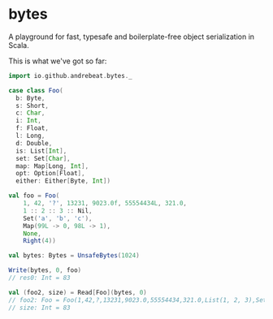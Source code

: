 bytes
=====

A playground for fast, typesafe and boilerplate-free object serialization in Scala.

This is what we've got so far:

```scala
import io.github.andrebeat.bytes._

case class Foo(
  b: Byte,
  s: Short,
  c: Char,
  i: Int,
  f: Float,
  l: Long,
  d: Double,
  is: List[Int],
  set: Set[Char],
  map: Map[Long, Int],
  opt: Option[Float],
  either: Either[Byte, Int])

val foo = Foo(
    1, 42, '?', 13231, 9023.0f, 55554434L, 321.0,
    1 :: 2 :: 3 :: Nil,
    Set('a', 'b', 'c'),
    Map(99L -> 0, 98L -> 1),
    None,
    Right(4))

val bytes: Bytes = UnsafeBytes(1024)

Write(bytes, 0, foo)
// res0: Int = 83

val (foo2, size) = Read[Foo](bytes, 0)
// foo2: Foo = Foo(1,42,?,13231,9023.0,55554434,321.0,List(1, 2, 3),Set(a, b, c),Map(99 -> 0, 98 -> 1),None,Right(4))
// size: Int = 83
```
